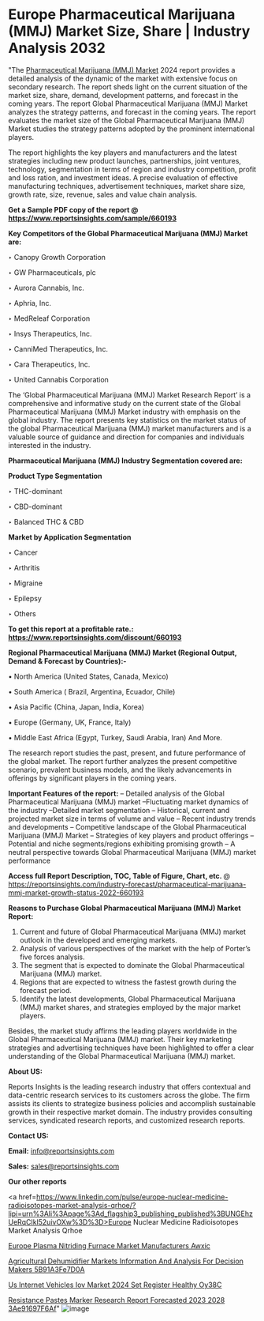 # Europe Pharmaceutical Marijuana (MMJ) Market Size, Share | Industry Analysis 2032

"The <a href=https://www.reportsinsights.com/sample/660193>Pharmaceutical Marijuana (MMJ) Market</a> 2024 report provides a detailed analysis of the dynamic of the market with extensive focus on secondary research. The report sheds light on the current situation of the market size, share, demand, development patterns, and forecast in the coming years. The report Global Pharmaceutical Marijuana (MMJ) Market analyzes the strategy patterns, and forecast in the coming years. The report evaluates the market size of the Global Pharmaceutical Marijuana (MMJ) Market studies the strategy patterns adopted by the prominent international players.

The report highlights the key players and manufacturers and the latest strategies including new product launches, partnerships, joint ventures, technology, segmentation in terms of region and industry competition, profit and loss ration, and investment ideas. A precise evaluation of effective manufacturing techniques, advertisement techniques, market share size, growth rate, size, revenue, sales and value chain analysis.

<strong>Get a Sample PDF copy of the report @ <a href=https://www.reportsinsights.com/sample/660193 style=color:#0000ff;>https://www.reportsinsights.com/sample/660193</a></strong>

<strong>Key Competitors of the Global Pharmaceutical Marijuana (MMJ) Market are:</strong>

‣ Canopy Growth Corporation

‣ GW Pharmaceuticals, plc

‣ Aurora Cannabis, Inc.

‣ Aphria, Inc.

‣ MedReleaf Corporation

‣ Insys Therapeutics, Inc.

‣ CanniMed Therapeutics, Inc.

‣ Cara Therapeutics, Inc.

‣ United Cannabis Corporation

The ‘Global Pharmaceutical Marijuana (MMJ) Market Research Report’ is a comprehensive and informative study on the current state of the Global Pharmaceutical Marijuana (MMJ) Market industry with emphasis on the global industry. The report presents key statistics on the market status of the global Pharmaceutical Marijuana (MMJ) market manufacturers and is a valuable source of guidance and direction for companies and individuals interested in the industry.

<strong>Pharmaceutical Marijuana (MMJ) Industry Segmentation covered are:</strong>

<strong>Product Type Segmentation</strong>

‣ THC-dominant

‣ CBD-dominant

‣ Balanced THC & CBD

<strong>Market by Application Segmentation</strong>

‣ Cancer

‣ Arthritis

‣ Migraine

‣ Epilepsy

‣ Others

<strong>To get this report at a profitable rate.: <a href=https://www.reportsinsights.com/discount/660193 style=color:#0000ff;>https://www.reportsinsights.com/discount/660193</a></strong>

<strong>Regional Pharmaceutical Marijuana (MMJ) Market (Regional Output, Demand &amp; Forecast by Countries):-</strong>

• North America (United States, Canada, Mexico)

• South America ( Brazil, Argentina, Ecuador, Chile)

• Asia Pacific (China, Japan, India, Korea)

• Europe (Germany, UK, France, Italy)

• Middle East Africa (Egypt, Turkey, Saudi Arabia, Iran) And More.

The research report studies the past, present, and future performance of the global market. The report further analyzes the present competitive scenario, prevalent business models, and the likely advancements in offerings by significant players in the coming years.

<strong>Important Features of the report:</strong>
– Detailed analysis of the Global Pharmaceutical Marijuana (MMJ) market
–Fluctuating market dynamics of the industry
–Detailed market segmentation
– Historical, current and projected market size in terms of volume and value
– Recent industry trends and developments
– Competitive landscape of the Global Pharmaceutical Marijuana (MMJ) Market
– Strategies of key players and product offerings
– Potential and niche segments/regions exhibiting promising growth
– A neutral perspective towards Global Pharmaceutical Marijuana (MMJ) market performance

<strong>Access full Report Description, TOC, Table of Figure, Chart, etc. </strong>@   <a href=https://reportsinsights.com/industry-forecast/pharmaceutical-marijuana-mmj-market-growth-status-2022-660193 style=color:#0000ff;>https://reportsinsights.com/industry-forecast/pharmaceutical-marijuana-mmj-market-growth-status-2022-660193</a>

<strong>Reasons to Purchase Global Pharmaceutical Marijuana (MMJ) Market Report:</strong>
1. Current and future of Global Pharmaceutical Marijuana (MMJ) market outlook in the developed and emerging markets.
2. Analysis of various perspectives of the market with the help of Porter’s five forces analysis.
3. The segment that is expected to dominate the Global Pharmaceutical Marijuana (MMJ) market.
4. Regions that are expected to witness the fastest growth during the forecast period.
5. Identify the latest developments, Global Pharmaceutical Marijuana (MMJ) market shares, and strategies employed by the major market players.

Besides, the market study affirms the leading players worldwide in the Global Pharmaceutical Marijuana (MMJ) market. Their key marketing strategies and advertising techniques have been highlighted to offer a clear understanding of the Global Pharmaceutical Marijuana (MMJ) market.

<strong><strong>About US</strong>:</strong>

Reports Insights is the leading research industry that offers contextual and data-centric research services to its customers across the globe. The firm assists its clients to strategize business policies and accomplish sustainable growth in their respective market domain. The industry provides consulting services, syndicated research reports, and customized research reports.

<strong>Contact US:</strong>

<p class=><b>Email:</b> <a href=mailto:info@reportsinsights.com>info@reportsinsights.com</a></p>
<p class=><b>Sales:</b> <a href=mailto:sales@reportsinsights.com>sales@reportsinsights.com</a></p>

<strong>Our other reports</strong>

<a href=https://www.linkedin.com/pulse/europe-nuclear-medicine-radioisotopes-market-analysis-qrhoe/?lipi=urn%3Ali%3Apage%3Ad_flagship3_publishing_published%3BUNGEhzUeRqCIkl52uivOXw%3D%3D>Europe Nuclear Medicine Radioisotopes Market Analysis Qrhoe</a>

<a href=https://www.linkedin.com/pulse/europe-plasma-nitriding-furnace-market-manufacturers-awxic/>Europe Plasma Nitriding Furnace Market Manufacturers Awxic</a>

<a href=https://medium.com/@swatiga40/agricultural-dehumidifier-markets-information-and-analysis-for-decision-makers-5b91a3fe7d0a>Agricultural Dehumidifier Markets Information And Analysis For Decision Makers 5B91A3Fe7D0A</a>

<a href=https://www.linkedin.com/pulse/us-internet-vehicles-iov-market-2024-set-register-healthy-oy38c/>Us Internet Vehicles Iov Market 2024 Set Register Healthy Oy38C</a>

<a href=https://medium.com/@aryawankhede943/resistance-pastes-marker-research-report-forecasted-2023-2028-3ae91697f6af>Resistance Pastes Marker Research Report Forecasted 2023 2028 3Ae91697F6Af</a>"
![image](https://github.com/Jaayaachit/RIResearch/assets/158452289/a4505d5d-c9e2-4515-8307-42c11aee739d)
